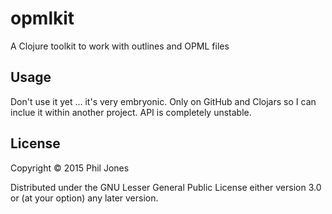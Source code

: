 # opmlkit

A Clojure toolkit to work with outlines and OPML files

## Usage

Don't use it yet ... it's very embryonic. Only on GitHub and Clojars so I can inclue it within another project. API is completely unstable.

## License

Copyright © 2015 Phil Jones

Distributed under the GNU Lesser General Public License either version 3.0 or (at
your option) any later version.
